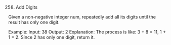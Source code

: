 258. Add Digits

Given a non-negative integer num, repeatedly add all its digits until the result has only one digit.

Example:
Input: 38
Output: 2 
Explanation: The process is like: 3 + 8 = 11, 1 + 1 = 2. 
Since 2 has only one digit, return it.
